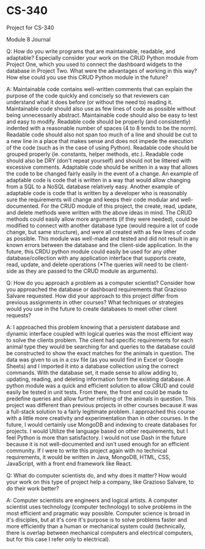 # CS-340
Project for CS-340

Module 8 Journal

Q:
How do you write programs that are maintainable, readable, and adaptable? Especially consider your work on the CRUD Python module from Project One, which you used to connect the dashboard widgets to the database in Project Two. What were the advantages of working in this way? How else could you use this CRUD Python module in the future?

A:
Maintainable code contains well-written comments that can explain the purpose of the code quickly and concisely so that reviewers can understand what it does before (or without the need to) reading it. Maintainable code should also use as few lines of code as possible without being unnecessarily abstract. Maintainable code should also be easy to test and easy to modify.
Readable code should be properly (and consistently) indented with a reasonable number of spaces (4 to 8 tends to be the norm). Readable code should also not span too much of a line and should be cut to a new line in a place that makes sense and does not impede the execution of the code (such as in the case of using Python). Readable code should be grouped properly (ie. constants, helper methods, etc.). Readable code should also be DRY (don't repeat yourself) and should not be littered with excessive comments.
Adaptable code should be written in a way that allows the code to be changed fairly easily in the event of a change. An example of adaptable code is code that is written in a way that would allow changing from a SQL to a NoSQL database relatively easy. Another example of adaptable code is code that is written by a developer who is reasonably sure the requirements will change and keeps their code modular and well-documented.
For the CRUD module of this project, the create, read, update, and delete methods were written with the above ideas in mind. The CRUD methods could easily allow more arguments (if they were needed), could be modified to connect with another database type (would require a lot of code change, but same structure), and were all created with as few lines of code as possible. This module was well-made and tested and did not result in any known errors between the database and the client-side application. In the future, this CRDU python module could easily be used for any other database/collection with any application interface that supports create, read, update, and delete operations (*The queries will need to be client-side as they are passed to the CRUD module as arguments).

Q:
How do you approach a problem as a computer scientist? Consider how you approached the database or dashboard requirements that Grazioso Salvare requested. How did your approach to this project differ from previous assignments in other courses? What techniques or strategies would you use in the future to create databases to meet other client requests?

A:
I approached this problem knowing that a persistent database and dynamic interface coupled with logical queries was the most efficient way to solve the clients problem. The client had specific requirements for each animal type they would be searching for and queries to the database could be constructed to show the exact matches for the animals in question. The data was given to us in a csv file (as you would find in Excel or Google Sheets) and I imported it into a database collection using the correct commands. With the database set, it made sense to allow adding to, updating, reading, and deleting information form the existing database. A python module was a quick and efficient solution to allow CRUD and could easily be tested in unit tests. From there, the front end could be made to predefine queries and allow further refining of the animals in question. This project was different than previous projects in other courses because it was a full-stack solution to a fairly legitimate problem. I approached this course with a little more creativity and experimentation than in other courses. In the future, I would certainly use MongoDB and indexing to create databases for projects. I would Utilize the language based on other requirements, but I feel Python is more than satisfactory. I would not use Dash in the future because it is not well-documented and isn't used enough for an efficient community. If I were to write this project again with no technical requirements, it would be written in Java, MongoDB, HTML, CSS, JavaScript, with a front end framework like React.

Q:
What do computer scientists do, and why does it matter? How would your work on this type of project help a company, like Grazioso Salvare, to do their work better?

A:
Computer scientists are engineers and logical artists. A computer scientist uses technology (computer technology) to solve problems in the most efficient and pragmatic way possible. Computer science is broad in it's disciples, but at it's core it's purpose is to solve problems faster and more efficiently than a human or mechanical system could (technically, there is overlap between mechanical computers and electrical computers, but for this case I refer only to electrical). 
